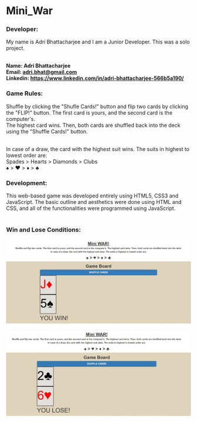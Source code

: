 # Mini_War

<h3>Developer:</h3>
My name is Adri Bhattacharjee and I am a Junior Developer. This was a solo project.<br><br>

<b>Name: Adri Bhattacharjee <br>
Email: adri.bhat@gmail.com <br>
Linkedin: https://www.linkedin.com/in/adri-bhattacharjee-566b5a190/</b>

<h3>Game Rules:</h3>

Shuffle by clicking the "Shufle Cards!" button and flip two cards by clicking the "FLIP!" button. The first card is yours, and the second card is the computer's. <br>
The highest card wins. Then, both cards are shuffled back into the deck using the "Shuffle Cards!" button. <br><br>

In case of a draw, the card with the highest suit wins. The suits in highest to lowest order are: <br>
Spades > Hearts > Diamonds > Clubs <br>
♠ > ♥ > ♦ > ♣

<h3>Development:</h3>
This web-based game was developed entirely using HTML5, CSS3 and JavaScript. The basic outline and aesthetics were done using HTML and CSS, and all of the functionalities were programmed using JavaScript. <br><br>

<h3>Win and Lose Conditions:</h3>


![ScreenShot](Win_Condition.jpg)

![ScreenShot](Lose_Condition.jpg)
